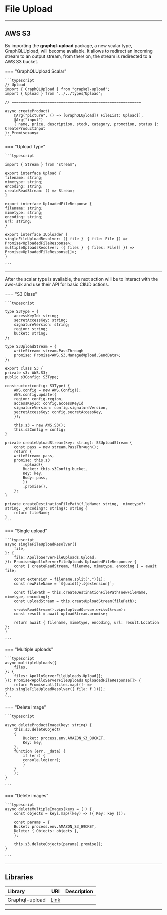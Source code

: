 # File Upload

<hr/>

## AWS S3

By importing the <b>graphql-upload</b> package, a new scalar type, GraphQLUpload, will become available. It allows to redirect an incoming stream to an output stream, from there on, the stream is redirected to a AWS S3 bucket.

=== "GraphQLUpload Scalar"

    ```typescript
    // Upload
    import { GraphQLUpload } from "graphql-upload";
    import { Upload } from "../../types/Upload";

    // ==========================================================

    async createProduct(
        @Arg("picture", () => [GraphQLUpload]) FileList: Upload[],
        @Arg("input")
        { name, price, description, stock, category, promotion, status }: CreateProductInput
    ): Promise<any>
    ```

=== "Upload Type"

    ```typescript

    import { Stream } from "stream";

    export interface Upload {
    filename: string;
    mimetype: string;
    encoding: string;
    createReadStream: () => Stream;
    }

    export interface UploadedFileResponse {
    filename: string;
    mimetype: string;
    encoding: string;
    url: string;
    }

    export interface IUploader {
    singleFileUploadResolver: ({ file }: { file: File }) => Promise<UploadedFileResponse>;
    multipleUploadsResolver: ({ files }: { files: File[] }) => Promise<UploadedFileResponse[]>;
    }

    ```

<hr/>

After the scalar type is available, the next action will be to interact with the aws-sdk and use their API for basic CRUD actions.

=== "S3 Class"

    ```typescript

    type S3Type = {
        accessKeyId: string;
        secretAccessKey: string;
        signatureVersion: string;
        region: string;
        bucket: string;
    };

    type S3UploadStream = {
        writeStream: stream.PassThrough;
        promise: Promise<AWS.S3.ManagedUpload.SendData>;
    };

    export class S3 {
    private s3: AWS.S3;
    public s3Config: S3Type;

    constructor(config: S3Type) {
        AWS.config = new AWS.Config();
        AWS.config.update({
        region: config.region,
        accessKeyId: config.accessKeyId,
        signatureVersion: config.signatureVersion,
        secretAccessKey: config.secretAccessKey,
        });

        this.s3 = new AWS.S3();
        this.s3Config = config;
    }

    private createUploadStream(key: string): S3UploadStream {
        const pass = new stream.PassThrough();
        return {
        writeStream: pass,
        promise: this.s3
            .upload({
            Bucket: this.s3Config.bucket,
            Key: key,
            Body: pass,
            })
            .promise(),
        };
    }

    private createDestinationFilePath(fileName: string, _mimetype?: string, _encoding?: string): string {
        return fileName;
    }
    ```

=== "Single upload"

    ```typescript
    async singleFileUploadResolver({
        file,
    }: {
        file: ApolloServerFileUploads.Upload;
    }): Promise<ApolloServerFileUploads.UploadedFileResponse> {
        const { createReadStream, filename, mimetype, encoding } = await file;

        const extension = filename.split(".")[1];
        const newFileName = `${uuid()}.${extension}`;

        const filePath = this.createDestinationFilePath(newFileName, mimetype, encoding);
        const uploadStream = this.createUploadStream(filePath);

        createReadStream().pipe(uploadStream.writeStream);
        const result = await uploadStream.promise;

        return await { filename, mimetype, encoding, url: result.Location };
    }

    ```

=== "Multiple uploads"

    ```typescript
    async multipleUploads({
        files,
    }: {
        files: ApolloServerFileUploads.Upload[];
    }): Promise<ApolloServerFileUploads.UploadedFileResponse[]> {
        return Promise.all(files.map((f) => this.singleFileUploadResolver({ file: f })));
    }
    ```

=== "Delete image"

    ```typescript

    async deleteProductImage(key: string) {
        this.s3.deleteObject(
        {
            Bucket: process.env.AMAZON_S3_BUCKET,
            Key: key,
        },
        function (err, _data) {
            if (err) {
            console.log(err);
            }
        }
        );
    }

    ```

=== "Delete images"

    ```typescript
    async deleteMultipleImages(keys = []) {
        const objects = keys.map((key) => ({ Key: key }));

        const params = {
        Bucket: process.env.AMAZON_S3_BUCKET,
        Delete: { Objects: objects },
        };

        this.s3.deleteObjects(params).promise();
    }

    ```

<hr/>

## Libraries

| Library        |                          URI                          | Description |
| :------------- | :---------------------------------------------------: | :---------- |
| Graphql-upload | [Link](https://github.com/jaydenseric/graphql-upload) |             |

<hr/>
